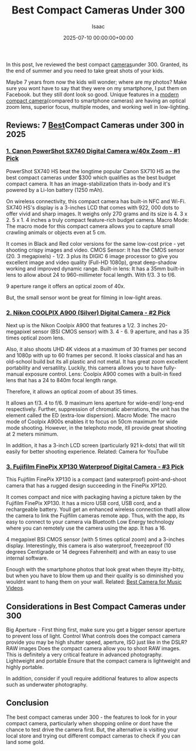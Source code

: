 ﻿---
title: Best Compact Cameras Under 300
description: In this post, Ive reviewed the best compact cameras under 300. Granted, its the end of summer and you need to take great shots of your kids. Maybe 7 years...
slug: /best-compact-cameras-under-300/
date: 2025-07-10 00:00:00+00:00
lastmod: 2025-07-10 00:00:00+03:00
author: Isaac
categories:

- Cameras
tags:

- cameras

- best

- compact
layout: post
---

In this post, Ive reviewed the best compact [cameras](https://pestpolicy.com/best-drones-for-still-photography/)under 300. Granted, its the end of summer and you need to take great shots of your kids.

Maybe 7 years from now the kids will wonder; where are my photos? Make sure you wont have to say that they were on my smartphone, I put them on Facebook. but they still dont look so good. Unique features in a [modern compact camera](http://camera-wiki.org/wiki/Compact_camera)(compared to smartphone cameras) are having an optical zoom lens, superior focus, multiple modes, and working well in low-lighting.

##  Reviews: 7 [Best](https://pestpolicy.com/best-point-and-shoot-camera-under-100/)Compact Cameras under 300 in 2025

###  [1. Canon PowerShot SX740 Digital Camera w/40x Zoom - #1 Pick](https://www.amazon.com/dp/B07FXPY6SF/?tag=p-policy-20)

PowerShot SX740 HS beat the longtime popular Canon SX710 HS as the best compact cameras under $300 which qualifies as the best budget compact camera. It has an image-stabilization thats in-body and it's powered by a Li-Ion battery (1250 mAh).

On wireless connectivity, this compact camera has built-in NFC and Wi-Fi. SX740 HS's display is a 3-inches LCD that comes with 922, 000 dots to offer vivid and sharp images. It weighs only 270 grams and its size is 4. 3 x 2. 5 x 1. 4 inches a truly compact feature-rich budget camera. Macro Mode: The macro mode for this compact camera allows you to capture small crawling animals or objects even at 5 cm.

It comes in Black and Red color versions for the same low-cost price - yet shooting crispy images and video. CMOS Sensor: It has the CMOS sensor (20. 3 megapixels) - 1/2. 3 plus its DIGIC 6 image processor to give you excellent image and video quality (Full-HD 1080p), great deep-shadow working and improved dynamic range. Built-in lens: It has a 35mm built-in lens to allow about 24 to 960-millimeter focal length. With f/3. 3 to f/6.

9 aperture range it offers an optical zoom of 40x.

But, the small sensor wont be great for filming in low-light areas.

###  [2. Nikon COOLPIX A900 (Silver) Digital Camera - #2 Pick](https://www.amazon.com/dp/B07BRVPH52/?tag=p-policy-20)

Next up is the Nikon Coolpix A900 that features a 1/2. 3 inches 20-megapixel sensor (BSI CMOS sensor) with 3. 4 - 6. 9 aperture, and has a 35 times optical zoom lens.

Also, it also shoots UHD 4K videos at a maximum of 30 frames per second and 1080p with up to 60 frames per second. It looks classical and has an old-school build but its all plastic and not metal. It has great zoom excellent portability and versatility. Luckily, this camera allows you to have fully-manual exposure control. Lens: Coolpix A900 comes with a built-in fixed lens that has a 24 to 840m focal length range.

Therefore, it allows an optical zoom of about 35 times.

It allows an f/3. 4 to f/6. 9 maximum lens aperture for wide-end/ long-end respectively. Further, suppression of chromatic aberrations, the unit has the element called the ED (extra-low dispersion). Macro Mode: The macro mode of Coolpix A900s enables it to focus on 50cm maximum for wide mode shooting. However, in the telephoto mode, itll provide great shooting at 2 meters minimum.

In addition, it has a 3-inch LCD screen (particularly 921 k-dots) that will tilt easily for better shooting experience. Related: Camera for YouTube

###  [3. Fujifilm FinePix XP130 Waterproof Digital Camera - #3 Pick](https://www.amazon.com/dp/B079781F3V/?tag=p-policy-20)

This Fujifilm FinePix XP130 is a compact (and waterproof) point-and-shoot camera that has a rugged design succeeding in the FinePix XP120.

It comes compact and nice with packaging having a picture taken by the Fujifilm FinePix XP130. It has a micro USB cord, USB cord, and a rechargeable battery. Youll get an enhanced wireless connection thatll allow the camera to link the Fujifilm cameras remote app. Thus, with the app, its easy to connect to your camera via Bluetooth Low Energy technology where you can remotely use the camera using the app. It has a 16.

4 megapixel BSI CMOS sensor (with 5 times optical zoom) and a 3-inches display. Interestingly, this camera is also waterproof, freezeproof (10 degrees Centigrade or 14 degrees Fahrenheit) and with an easy to use internal software.

Enough with the smartphone photos that look great when theyre itty-bitty, but when you have to blow them up and their quality is so diminished you wouldnt want to hang them on your wall. Related: [Best Camera for Music Videos](https://pestpolicy.com/best-camera-for-music-videos/).

##  Considerations in Best Compact Cameras under 300

Big Aperture - First thing first, make sure you get a bigger sensor aperture to prevent loss of light. Control What controls does the compact camera provide you may be high shutter speed, aperture, ISO just like in the DSLR? RAW images Does the compact camera allow you to shoot RAW images. This is definitely a very critical feature in advanced photography. Lightweight and portable Ensure that the compact camera is lightweight and highly portable.

In addition, consider if youll require additional features to allow aspects such as underwater photography.

##  Conclusion

The best compact cameras under 300 - the features to look for in your compact camera, particularly when shopping online or dont have the chance to test drive the camera first. But, the alternative is visiting your local store and trying out different compact cameras to check if you can land some gold.
